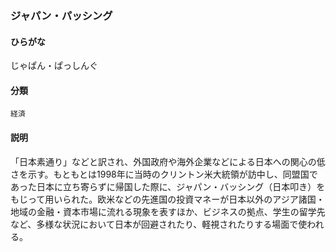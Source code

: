 <div style="display:none;">

## [あ行](securities-terms?id=あ行)
## [か行](securities-terms?id=か行)
## [さ行](securities-terms?id=さ行)

</div>

### ジャパン・パッシング

#### ひらがな

じゃぱん・ぱっしんぐ

#### 分類

`経済`

#### 説明

「日本素通り」などと訳され、外国政府や海外企業などによる日本への関心の低さを示す。もともとは1998年に当時のクリントン米大統領が訪中し、同盟国であった日本に立ち寄らずに帰国した際に、ジャパン・バッシング（日本叩き）をもじって用いられた。欧米などの先進国の投資マネーが日本以外のアジア諸国・地域の金融・資本市場に流れる現象を表すほか、ビジネスの拠点、学生の留学先など、多様な状況において日本が回避されたり、軽視されたりする場面で使われる。

<div style="display:none;">

## [た行](securities-terms?id=た行)
## [な行](securities-terms?id=な行)
## [は行](securities-terms?id=は行)
## [ま行](securities-terms?id=ま行)
## [や行](securities-terms?id=や行)
## [ら行](securities-terms?id=ら行)
## [わ行](securities-terms?id=わ行)
## [英数字・記号](securities-terms?id=英数字・記号)

</div>

